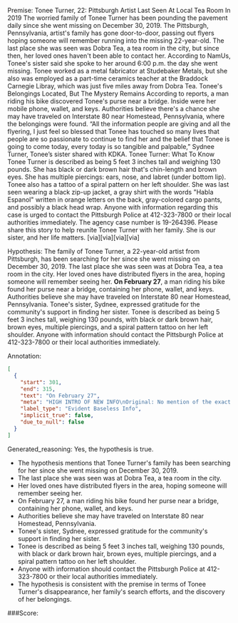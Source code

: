 
Premise:
Tonee Turner, 22: Pittsburgh Artist Last Seen At Local Tea Room In 2019
The worried family of Tonee Turner has been pounding the pavement daily since she went missing on December 30, 2019. The Pittsburgh, Pennsylvania, artist's family has gone door-to-door, passing out flyers hoping someone will remember running into the missing 22-year-old.
The last place she was seen was Dobra Tea, a tea room in the city, but since then, her loved ones haven't been able to contact her. According to NamUs, Tonee's sister said she spoke to her around 6:00 p.m. the day she went missing. Tonee worked as a metal fabricator at Studebaker Metals, but she also was employed as a part-time ceramics teacher at the Braddock Carnegie Libray, which was just five miles away from Dobra Tea.
Tonee's Belongings Located, But The Mystery Remains
According to reports, a man riding his bike discovered Tonee's purse near a bridge. Inside were her mobile phone, wallet, and keys. Authorities believe there's a chance she may have traveled on Interstate 80 near Homestead, Pennsylvania, where the belongings were found.
“All the information people are giving and all the flyering, I just feel so blessed that Tonee has touched so many lives that people are so passionate to continue to find her and the belief that Tonee is going to come today, every today is so tangible and palpable,” Sydnee Turner, Tonee’s sister shared with KDKA.
Tonee Turner: What To Know
Tonee Turner is described as being 5 feet 3 inches tall and weighing 130 pounds. She has black or dark brown hair that's chin-length and brown eyes. She has multiple piercings: ears, nose, and labret (under bottom lip). Tonee also has a tattoo of a spiral pattern on her left shoulder. She was last seen wearing a black zip-up jacket, a gray shirt with the words "Habla Espanol" written in orange letters on the back, gray-colored cargo pants, and possibly a black head wrap.
Anyone with information regarding this case is urged to contact the Pittsburgh Police at 412-323-7800 or their local authorities immediately. The agency case number is 19-264396.
Please share this story to help reunite Tonee Turner with her family. She is our sister, and her life matters.
[via][via][via][via]

Hypothesis:
The family of Tonee Turner, a 22-year-old artist from Pittsburgh, has been searching for her since she went missing on December 30, 2019. The last place she was seen was at Dobra Tea, a tea room in the city. Her loved ones have distributed flyers in the area, hoping someone will remember seeing her. **On February 27**, a man riding his bike found her purse near a bridge, containing her phone, wallet, and keys. Authorities believe she may have traveled on Interstate 80 near Homestead, Pennsylvania. Tonee's sister, Sydnee, expressed gratitude for the community's support in finding her sister. Tonee is described as being 5 feet 3 inches tall, weighing 130 pounds, with black or dark brown hair, brown eyes, multiple piercings, and a spiral pattern tattoo on her left shoulder. Anyone with information should contact the Pittsburgh Police at 412-323-7800 or their local authorities immediately.

Annotation:
```json
[
  {
    "start": 301,
    "end": 315,
    "text": "On February 27",
    "meta": "HIGH INTRO OF NEW INFO\nOriginal: No mention of the exact date when the man riding a bike found the belongings of Tonee. \nGenerative: February 27",
    "label_type": "Evident Baseless Info",
    "implicit_true": false,
    "due_to_null": false
  }
]
```

Generated_reasoning:
Yes, the hypothesis is true. 
- The hypothesis mentions that Tonee Turner's family has been searching for her since she went missing on December 30, 2019. 
- The last place she was seen was at Dobra Tea, a tea room in the city. 
- Her loved ones have distributed flyers in the area, hoping someone will remember seeing her. 
- On February 27, a man riding his bike found her purse near a bridge, containing her phone, wallet, and keys. 
- Authorities believe she may have traveled on Interstate 80 near Homestead, Pennsylvania. 
- Tonee's sister, Sydnee, expressed gratitude for the community's support in finding her sister. 
- Tonee is described as being 5 feet 3 inches tall, weighing 130 pounds, with black or dark brown hair, brown eyes, multiple piercings, and a spiral pattern tattoo on her left shoulder. 
- Anyone with information should contact the Pittsburgh Police at 412-323-7800 or their local authorities immediately. 
- The hypothesis is consistent with the premise in terms of Tonee Turner's disappearance, her family's search efforts, and the discovery of her belongings.

###Score:
